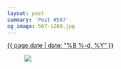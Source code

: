 ```yaml
---
layout: post
summary: 'Post #567'
og_image: 567-1280.jpg
---
```


<div class="post">
 <time>
  <a href="/567">
   {{ page.date | date: "%B %-d, %Y" }}
  </a>
 </time>
 <a href="/567">
  <figure data-taken="10/15/2016">
   <img sizes="(min-width: 700px) 50vw, calc(100vw - 2rem)" src="{{ site.assets_url }}/567-640.jpg" srcset="{{ site.assets_url }}/567-320.jpg 320w, {{ site.assets_url }}/567-640.jpg 640w, {{ site.assets_url }}/567-960.jpg 960w, {{ site.assets_url }}/567-1280.jpg 1280w"/>
  </figure>
 </a>
</div>

